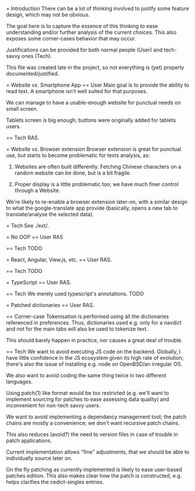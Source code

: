 = Introduction
There can be a lot of thinking involved to justify some
feature design, which may not be obvious.

The goal here is to capture the essence of this thinking
to ease understanding and/or further analysis of the current
choices. This also exposes some corner-cases behavior that
may occur.

Justifications can be provided for both normal people (User)
and tech-savvy ones (Tech).

This file was created late in the project, so not everything
is (yet) properly documented/justified.

= Website vs. Smartphone App
== User
Main goal is to provide the ability to read text. A smartphone
isn't well suited for that purposes.

We can manage to have a usable-enough website for punctual needs
on small screen.

Tablets screen is big enough; buttons were originally added for
tablets users.

== Tech
RAS.

= Website vs. Browser extension
Browser extension is great for punctual use, but starts to become
problematic for texts analysis, as:

  1. Websites are often built differently. Fetching Chinese characters
  on a random website can be done, but is a bit fragile.

  2. Proper display is a little problematic too; we have much finer
  control through a Website.

We're likely to re-enable a browser extension later-on, with a similar
design to what the google-translate app provide (basically, opens a
new tab to translate/analyse the selected data).

= Tech
See ./ext/.

= No OOP
== User
RAS

== Tech
TODO

= React, Angular, View.js, etc.
== User
RAS.

== Tech
TODO

= TypeScript
== User
RAS.

== Tech
We merely used typescript's annotations.
TODO

= Patched dictionaries
== User
RAS.

== Corner-case
Tokenisation is performed using all the dictionaries referenced
in preferences. Thus, dictionaries used e.g. only for a navdict
and not for the main tabs will also be used to tokenize text.

This should barely happen in practice, nor causes a great deal
of trouble.

== Tech
We want to avoid executing JS code on the backend. Globally,
I have little confidence in the JS ecosystem given its high
rate of evolution; there's also the issue of installing e.g.
node on OpenBSD/an irregular OS.

We also want to avoid coding the same thing twice in two
different languages.

Using patch(1) like format would be too restricted (e.g. we'll
want to implement sourcing for patches to ease assessing data
quality) and inconvenient for non-tech savvy users.

We want to avoid implementing a dependancy management tool;
the patch chains are mostly a convenience; we don't want
recursive patch chains.

This also reduces (avoid?) the need to version files in case of
trouble in patch applications.

Current implementation allows "fine" adjustments, that we should
be able to individually source later on.

On the fly patching as currently implemented is likely to
ease user-based patches edition. This also makes clear how
the patch is constructed, e.g. helps clarifies the
cedict-singles entries.

